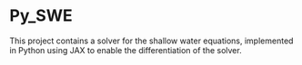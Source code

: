 # Py_SWE

This project contains a solver for the shallow water equations, implemented in Python using JAX to enable the differentiation of the solver.